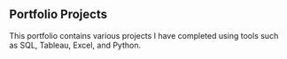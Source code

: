 ## Portfolio Projects

This portfolio contains various projects I have completed using tools such as SQL, Tableau, Excel, and Python.
